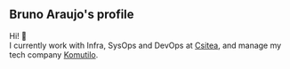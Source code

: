 ## Bruno Araujo's profile
Hi! 👋  
I currently work with Infra, SysOps and DevOps at [Csitea](https://github.com/csitea), and manage my tech company [Komutilo](https://github.com/komutilo).  


<!-- ![https://github-readme-stats.vercel.app/api/top-langs/?username=brunurd&layout=compact&langs_count=10&theme=radical](https://github-readme-stats.vercel.app/api/top-langs/?username=brunurd&layout=compact&langs_count=10&theme=radical) -->
